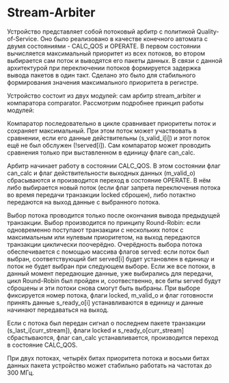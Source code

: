 # Stream-Arbiter
Устройство представляет собой потоковый арбитр с политикой Quality-of-Service. Оно было реализовано в качестве конечного автомата с двумя состояниями - CALC_QOS 
и OPERATE. В первом состоянии вычисляется максимальный приоритет из всех потоков, во втором выбирается сам поток и выводятся его пакеты данных. В связи с данной архитектурой при переключении потоков формируется задержка вывода пакетов в один такт. Cделано это было для стабильного формирования значения максимального приоритета в регистре.

Устройство состоит из двух модулей: сам арбитр stream_arbiter и компаратора comparator. Рассмотрим подробнее принцип работы модулей:

Компаратор последовательно в цикле сравнивает приоритеты поток и сохраняет максимальный. При этом поток может участвовать в сравнении, если его данные действительны (s_valid_i[i]) и этот поток ещё не был обслужен (!served[i]). Сам компаратор может проводить сравнения только при выставленном в единицу флаге can_calc.

Арбитр начинает работу в состоянии CALC_QOS. В этом состоянии флаг can_calc и флаг действительности выходных данных (m_valid_o) сбрасываются и производится переход в состояние OPERATE. В нём либо выбирается новый поток (если флаг запрета переключения потока во время передачи транзакции locked сброшен), либо потактно передаются на выход данные с выбранного потока.

Выбор потока проводится только после окончания вывода предыдущей транзакции. Выбор производится по принципу Round-Robin: если одновременно поступают транзакции с нескольких поток с максимальным или нулевым приоритетом, на выход передаются транзакции циклически поочерёдно. Очерёдность выбора потока обеспечивается с помощью массива флагов served: если поток был выбран, соответствующий бит served[i] будет установлен в единицу и поток не будет выбран при следующем выборе. Если же все потоки, в данный момент передающие данные, уже выбирались для передачи, цикл Round-Robin был пройден и, соотвественно, все биты served будут сброшены и эти потоки снова смогут быть выбраны. При выборе фиксируется номер потока, флаги locked, m_valid_o и флаг готовности принять данные s_ready_o[i] устанавливаются в единицу и данные начинают передаваться на выход.

Если с потока был передан сигнал о последнем пакете транзакции (s_last_i[curr_stream]), флаги locked и s_ready_o[curr_stream] сбрастываются, флаг can_calc устанавливается, производится переход в состояние CALC_QOS.

При двух потоках, четырёх битах приоритета потока и восьми битах данных пакета устройство может стабильно работать на частотах до 300 МГц.
